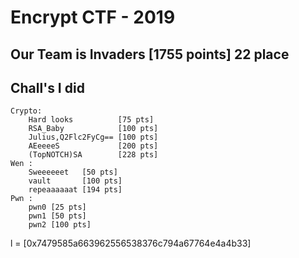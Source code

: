 # Encrypt CTF - 2019 
## Our Team is Invaders [1755 points] 22 place

## Chall's I did
```
Crypto:
    Hard looks 			[75 pts]
    RSA_Baby 			[100 pts]
    Julius,Q2Flc2FyCg== [100 pts]
    AEeeeeS 			[200 pts]
    (TopNOTCH)SA 		[228 pts]
Wen :
	Sweeeeeet 	[50 pts]
	vault 		[100 pts]
	repeaaaaaat [194 pts]
Pwn :
    pwn0 [25 pts]
    pwn1 [50 pts]
    pwn2 [100 pts]
```

  l = [0x7479585a663962556538376c794a67764e4a4b33]